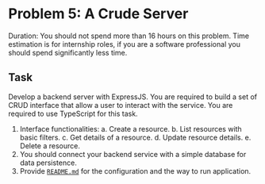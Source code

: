 # Problem 5: A Crude Server

Duration: You should not spend more than 16 hours on this problem.
Time estimation is for internship roles, if you are a software professional you should spend significantly less time.

## Task

Develop a backend server with ExpressJS. You are required to build a set of CRUD interface that allow a user to interact with the service. You are required to use TypeScript for this task.

1. Interface functionalities:
   a. Create a resource.
   b. List resources with basic filters.
   c. Get details of a resource.
   d. Update resource details.
   e. Delete a resource.
2. You should connect your backend service with a simple database for data persistence.
3. Provide [`README.md`](http://README.md) for the configuration and the way to run application.

